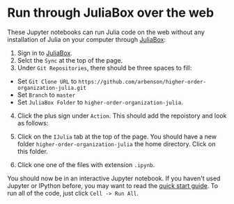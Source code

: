 # Run through JuliaBox over the web

These Jupyter notebooks can run Julia code on the web without any installation
of Julia on your computer through [JuliaBox](https://juliabox.org/):

1. Sign in to [JuliaBox](https://juliabox.org/).
2. Selct the `Sync` at the top of the page.
3. Under `Git Repositories`, there should be three spaces to fill:
  * Set `Git Clone URL` to `https://github.com/arbenson/higher-order-organization-julia.git`
  * Set `Branch` to `master`
  * Set `JuliaBox Folder` to `higher-order-organization-julia`.
  
4. Click the plus sign under `Action`.  This should add the repoistory and look as follows:

5. Click on the `IJulia` tab at the top of the page.  You should have a new folder `higher-order-organization-julia`
   the home directory.  Click on this folder.
6. Click one one of the files with extension `.ipynb`.

You should now be in an interactive Jupyter notebook.  If you haven't used
Jupyter or IPython before, you may want to read the
[quick start guide](http://jupyter-notebook-beginner-guide.readthedocs.io/en/latest/index.html).
To run all of the code, just click `Cell -> Run All`.